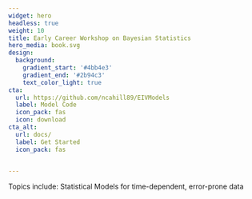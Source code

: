 ```yaml
---
widget: hero
headless: true
weight: 10
title: Early Career Workshop on Bayesian Statistics
hero_media: book.svg
design:
  background:
    gradient_start: '#4bb4e3'
    gradient_end: '#2b94c3'
    text_color_light: true
cta:
  url: https://github.com/ncahill89/EIVModels
  label: Model Code
  icon_pack: fas
  icon: download
cta_alt:
  url: docs/
  label: Get Started
  icon_pack: fas

  
---
```


Topics include: Statistical Models for time-dependent, error-prone data
